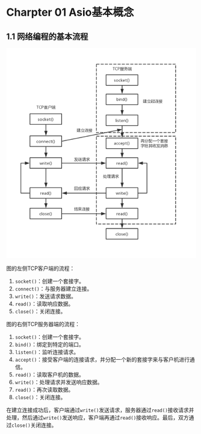 # Charpter 01 Asio基本概念
## 1.1 网络编程的基本流程

![alt text](images/网络编程的基本流程.png)

图的左侧TCP客户端的流程：
1. `socket()`：创建一个套接字。
2. `connect()`：与服务器建立连接。
3. `write()`：发送请求数据。
4. `read()`：读取响应数据。
5. `close()`：关闭连接。

图的右侧TCP服务器端的流程：
1. `socket()`：创建一个套接字。
2. `bind()`：绑定到特定的端口。
3. `listen()`：监听连接请求。
4. `accept()`：接受客户端的连接请求，并分配一个新的套接字来与客户机进行通信。
5. `read()`：读取客户机的数据。
6. `write()`：处理请求并发送响应数据。
7. `read()`：再次读取数据。
8. `close()`：关闭连接。

在建立连接成功后，客户端通过`write()`发送请求，服务器通过`read()`接收请求并处理，然后通过`write()`发送响应，客户端再通过`read()`接收响应。最后，双方通过`close()`关闭连接。
